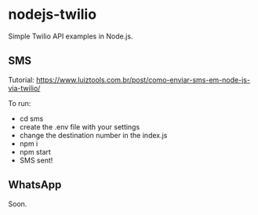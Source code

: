 # nodejs-twilio
Simple Twilio API examples in Node.js.

## SMS
Tutorial: https://www.luiztools.com.br/post/como-enviar-sms-em-node-js-via-twilio/

To run:
- cd sms
- create the .env file with your settings
- change the destination number in the index.js
- npm i
- npm start
- SMS sent!

## WhatsApp
Soon.